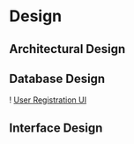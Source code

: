 # Design

## Architectural Design 

## Database Design 
! [User Registration UI](Images/data-flow-diagram.png)

## Interface Design 